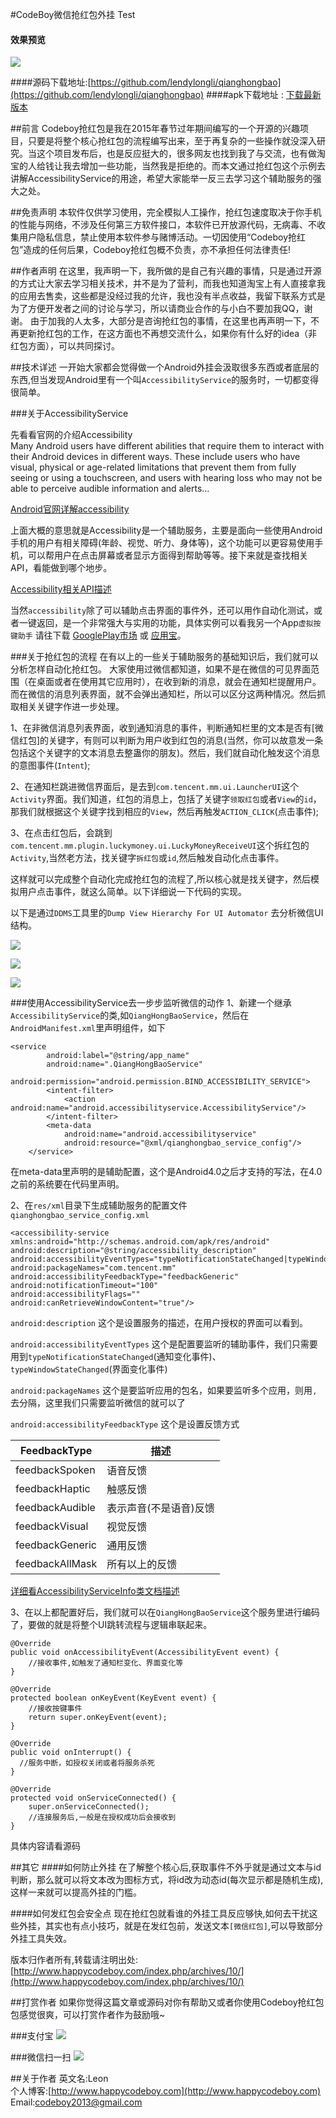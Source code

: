 #CodeBoy微信抢红包外挂
Test
#### 效果预览
![](show_min.gif)

####源码下载地址:[https://github.com/lendylongli/qianghongbao](https://github.com/lendylongli/qianghongbao)
####apk下载地址 : <a href="http://t.cn/RbrdRHe" target="_blank">下载最新版本</a>

##前言
Codeboy抢红包是我在2015年春节过年期间编写的一个开源的兴趣项目，只要是将整个核心抢红包的流程编写出来，至于再复杂的一些操作就没深入研究。当这个项目发布后，也是反应挺大的，很多网友也找到我了与交流，也有做淘宝的人给钱让我去增加一些功能，当然我是拒绝的。而本文通过抢红包这个示例去讲解AccessibilityService的用途，希望大家能举一反三去学习这个辅助服务的强大之处。

##免责声明
本软件仅供学习使用，完全模拟人工操作，抢红包速度取决于你手机的性能与网络，不涉及任何第三方软件接口，本软件已开放源代码，无病毒、不收集用户隐私信息，禁止使用本软件参与赌博活动。一切因使用“Codeboy抢红包”造成的任何后果，Codeboy抢红包概不负责，亦不承担任何法律责任!

##作者声明
在这里，我声明一下，我所做的是自己有兴趣的事情，只是通过开源的方式让大家去学习相关技术，并不是为了营利，而我也知道淘宝上有人直接拿我的应用去售卖，这些都是没经过我的允许，我也没有半点收益，我留下联系方式是为了方便开发者之间的讨论与学习，所以请商业合作的与小白不要加我QQ，谢谢。
由于加我的人太多，大部分是咨询抢红包的事情，在这里也再声明一下，不再更新抢红包的工作，在这方面也不再想交流什么，如果你有什么好的idea（非红包方面），可以共同探讨。

##技术详述
一开始大家都会觉得做一个Android外挂会汲取很多东西或者底层的东西,但当发现Android里有一个叫`AccessibilityService`的服务时，一切都变得很简单。

###关于AccessibilityService

先看看官网的介绍Accessibility  
Many Android users have different abilities that require them to interact with their Android devices in different ways. These include users who have visual, physical or age-related limitations that prevent them from fully seeing or using a touchscreen, and users with hearing loss who may not be able to perceive audible information and alerts...

[Android官网详解accessibility](http://developer.android.com/guide/topics/ui/accessibility/index.html)

上面大概的意思就是Accessibility是一个辅助服务，主要是面向一些使用Android手机的用户有相关障碍(年龄、视觉、听力、身体等)，这个功能可以更容易使用手机，可以帮用户在点击屏幕或者显示方面得到帮助等等。接下来就是查找相关API，看能做到哪个地步。

[Accessibility相关API描述](http://developer.android.com/guide/topics/ui/accessibility/apps.html)

当然`accessibility`除了可以辅助点击界面的事件外，还可以用作自动化测试，或者一键返回，是一个非常强大与实用的功能，具体实例可以看我另一个App`虚拟按键助手` 请往下载 [GooglePlay市场](https://play.google.com/store/apps/details?id=com.leon.assistivetouch.main) 或 [应用宝](http://android.myapp.com/myapp/detail.htm?apkName=com.leon.assistivetouch.main)。

###关于抢红包的流程
在有以上的一些关于辅助服务的基础知识后，我们就可以分析怎样自动化抢红包。
大家使用过微信都知道，如果不是在微信的可见界面范围（在桌面或者在使用其它应用时），在收到新的消息，就会在通知栏提醒用户。而在微信的消息列表界面，就不会弹出通知栏，所以可以区分这两种情况。然后抓取相关关键字作进一步处理。

1、在非微信消息列表界面，收到通知消息的事件，判断通知栏里的文本是否有[微信红包]的关键字，有则可以判断为用户收到红包的消息(当然，你可以故意发一条包括这个关键字的文本消息去整蛊你的朋友)。然后，我们就自动化触发这个消息的意图事件(`Intent`);

2、在通知栏跳进微信界面后，是去到`com.tencent.mm.ui.LauncherUI`这个`Activity`界面。我们知道，红包的消息上，包括了关键字`领取红包`或者`View`的`id`，那我们就根据这个关键字找到相应的`View`，然后再触发`ACTION_CLICK`(点击事件);

3、在点击红包后，会跳到`com.tencent.mm.plugin.luckymoney.ui.LuckyMoneyReceiveUI`这个拆红包的`Activity`,当然老方法，找关键字`拆红包`或`id`,然后触发自动化点击事件。

这样就可以完成整个自动化完成抢红包的流程了,所以核心就是找关键字，然后模拟用户点击事件，就这么简单。以下详细说一下代码的实现。

以下是通过`DDMS`工具里的`Dump View Hierarchy For UI Automator` 去分析微信UI结构。

![](qianghongbao_1.jpg)

![](qianghongbao_2.jpg)

![](qianghongbao_3.jpg)

###使用AccessibilityService去一步步监听微信的动作
1、新建一个继承`AccessibilityService`的类,如`QiangHongBaoService`，然后在`AndroidManifest.xml`里声明组件，如下

    <service
            android:label="@string/app_name"
            android:name=".QiangHongBaoService"
            android:permission="android.permission.BIND_ACCESSIBILITY_SERVICE">
            <intent-filter>
                <action android:name="android.accessibilityservice.AccessibilityService"/>
            </intent-filter>
            <meta-data
                android:name="android.accessibilityservice"
                android:resource="@xml/qianghongbao_service_config"/>
        </service>

在meta-data里声明的是辅助配置，这个是Android4.0之后才支持的写法，在4.0之前的系统要在代码里声明。

2、在`res/xml`目录下生成辅助服务的配置文件`qianghongbao_service_config.xml`

    <accessibility-service
    xmlns:android="http://schemas.android.com/apk/res/android"
    android:description="@string/accessibility_description"
    android:accessibilityEventTypes="typeNotificationStateChanged|typeWindowStateChanged"
    android:packageNames="com.tencent.mm"
    android:accessibilityFeedbackType="feedbackGeneric"
    android:notificationTimeout="100"
    android:accessibilityFlags=""
    android:canRetrieveWindowContent="true"/>

`android:description` 这个是设置服务的描述，在用户授权的界面可以看到。

`android:accessibilityEventTypes` 这个是配置要监听的辅助事件，我们只需要用到`typeNotificationStateChanged`(通知变化事件)、`typeWindowStateChanged`(界面变化事件)

`android:packageNames` 这个是要监听应用的包名，如果要监听多个应用，则用`,`去分隔，这里我们只需要监听微信的就可以了

`android:accessibilityFeedbackType` 这个是设置反馈方式

FeedbackType | 描述 
------------ | ------------- 
feedbackSpoken | 语音反馈 
feedbackHaptic | 触感反馈
feedbackAudible | 表示声音(不是语音)反馈
feedbackVisual | 视觉反馈
feedbackGeneric | 通用反馈
feedbackAllMask | 所有以上的反馈

[详细看AccessibilityServiceInfo类文档描述](http://developer.android.com/reference/android/accessibilityservice/AccessibilityServiceInfo.html)

3、在以上都配置好后，我们就可以在`QiangHongBaoService`这个服务里进行编码了，要做的就是将整个UI跳转流程与逻辑串联起来。

    @Override
    public void onAccessibilityEvent(AccessibilityEvent event) {
		//接收事件,如触发了通知栏变化、界面变化等	
    }
    
    @Override
    protected boolean onKeyEvent(KeyEvent event) {
        //接收按键事件
        return super.onKeyEvent(event);
    }

    @Override
    public void onInterrupt() {
	  //服务中断，如授权关闭或者将服务杀死
    }

    @Override
    protected void onServiceConnected() {
        super.onServiceConnected();
        //连接服务后,一般是在授权成功后会接收到
    }

具体内容请看源码

##其它
####如何防止外挂
在了解整个核心后,获取事件不外乎就是通过文本与id判断，那么就可以将文本改为图标方式，将id改为动态id(每次显示都是随机生成),这样一来就可以提高外挂的门槛。

####如何发红包会安全点
现在抢红包就看谁的外挂工具反应够快,如何去干扰这些外挂，其实也有点小技巧，就是在发红包前，发送文本`[微信红包]`,可以导致部分外挂工具失效。

版本归作者所有,转载请注明出处:[http://www.happycodeboy.com/index.php/archives/10/](http://www.happycodeboy.com/index.php/archives/10/)

##打赏作者
如果你觉得这篇文章或源码对你有帮助又或者你使用Codeboy抢红包包感觉很爽，可以打赏作者作为鼓励哦~

###支付宝
![](alipay.png)

###微信扫一扫
![](wechatpay.jpg)

##关于作者
英文名:Leon<br>
个人博客:[http://www.happycodeboy.com](http://www.happycodeboy.com)<br>
Email:codeboy2013@gmail.com<br>
